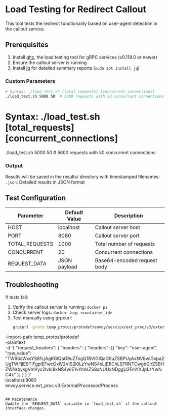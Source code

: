 # Load Testing for Redirect Callout

This tool tests the redirect functionality based on user-agent detection in the callout service.

## Prerequisites

1. Install [ghz](https://ghz.sh), the load testing tool for gRPC services (v0.118.0 or newer)
2. Ensure the callout server is running
3. Install [jq](https://stedolan.github.io/jq/) for detailed summary reports (`sudo apt install jq`)

### Custom Parameters
```bash
# Syntax: ./load_test.sh [total_requests] [concurrent_connections]
./load_test.sh 5000 50  # 5000 requests with 50 concurrent connections
```

# Syntax: ./load_test.sh [total_requests] [concurrent_connections]
./load_test.sh 5000 50  # 5000 requests with 50 concurrent connections

### Output
Results will be saved in the results/ directory with timestamped filenames:
`.json`: Detailed results in JSON format

## Test Configuration

| Parameter          | Default Value | Description |
|--------------------|---------------|-------------|
| HOST               | localhost     | Callout server host |
| PORT               | 8080          | Callout server port |
| TOTAL_REQUESTS     | 1000          | Total number of requests |
| CONCURRENT         | 20            | Concurrent connections |
| REQUEST_DATA       | JSON payload  | Base64-encoded request body |

## Troubleshooting
If tests fail:
1. Verify the callout server is running: `docker ps`
2. Check server logs: `docker logs <container_id>`
3. Test manually using grpcurl:
   ```bash
   grpcurl -proto temp_protos/protodef/envoy/service/ext_proc/v3/external_processor.proto \
  -import-path temp_protos/protodef \
  -plaintext \
  -d '{
    "request_headers": {
      "headers": {
        "headers": [{
          "key": "user-agent",
          "raw_value": "TW96aWxsYS81LjAgKGlQaG9uZTsgQ1BVIGlQaG9uZSBPUyAxNV8wIGxpa2UgTWFjIE9TIFgpIEFwcGxlV2ViS2l0LzYwNS4xLjE1IChLSFRNTCwgbGlrZSBHZWNrbykgVmVyc2lvbi8xNS4wIE1vYmlsZS8xNUUxNDggU2FmYXJpLzYwNC4x"
        }]
      }
    }
  }' \
  localhost:8080 \
  envoy.service.ext_proc.v3.ExternalProcessor/Process
   ```

## Maintenance
Update the `REQUEST_DATA` variable in `load_test.sh` if the callout interface changes.